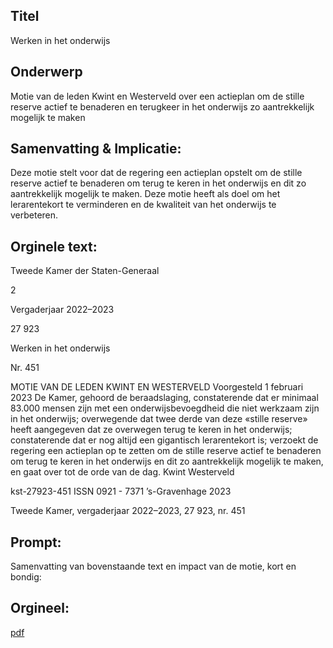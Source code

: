 ## Titel
Werken in het onderwijs
## Onderwerp
Motie van de leden Kwint en Westerveld over een actieplan om de stille reserve actief te benaderen en terugkeer in het onderwijs zo aantrekkelijk mogelijk te maken
## Samenvatting & Implicatie:

Deze motie stelt voor dat de regering een actieplan opstelt om de stille reserve actief te benaderen om terug te keren in het onderwijs en dit zo aantrekkelijk mogelijk te maken. Deze motie heeft als doel om het lerarentekort te verminderen en de kwaliteit van het onderwijs te verbeteren.
## Orginele text:


Tweede Kamer der Staten-Generaal

2

Vergaderjaar 2022–2023

27 923

Werken in het onderwijs

Nr. 451

MOTIE VAN DE LEDEN KWINT EN WESTERVELD
Voorgesteld 1 februari 2023
De Kamer,
gehoord de beraadslaging,
constaterende dat er minimaal 83.000 mensen zijn met een onderwijsbevoegdheid die niet werkzaam zijn in het onderwijs;
overwegende dat twee derde van deze «stille reserve» heeft aangegeven
dat ze overwegen terug te keren in het onderwijs;
constaterende dat er nog altijd een gigantisch lerarentekort is;
verzoekt de regering een actieplan op te zetten om de stille reserve actief
te benaderen om terug te keren in het onderwijs en dit zo aantrekkelijk
mogelijk te maken,
en gaat over tot de orde van de dag.
Kwint
Westerveld

kst-27923-451
ISSN 0921 - 7371
’s-Gravenhage 2023

Tweede Kamer, vergaderjaar 2022–2023, 27 923, nr. 451


## Prompt:
Samenvatting van bovenstaande text en impact van de motie, kort en bondig:

## Orgineel:
[pdf](https://gegevensmagazijn.tweedekamer.nl/OData/v4/2.0/Document(28270983-0af3-4a77-8bfb-a7695b360f1a)/resource)
